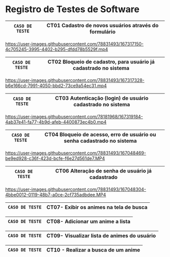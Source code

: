 # Registro de Testes de Software

|`CASO DE TESTE`| CT01 Cadastro de novos usuários através do formulário |
|:-----------:|:---------:|

https://user-images.githubusercontent.com/78831493/167317150-4c705245-3995-4402-b295-dfdd78b5529f.mp4

|`CASO DE TESTE`| CT02 Bloqueio de cadastro, para usuário já cadastrado no sistema|
|:-----------:|:---------:|
 
https://user-images.githubusercontent.com/78831493/167317328-b6e166cd-7991-4050-bbd2-73ce9a54ec31.mp4


|`CASO DE TESTE`| CT03 Autenticação (login) de usuário cadastrado no sistema|
|:-----------:|:---------:|

https://user-images.githubusercontent.com/78181968/167319184-4ab37e41-fa77-4b9d-afeb-4400873ec4b0.mp4


|`CASO DE TESTE`| CT04 Bloqueio de acesso, erro de usuário ou senha cadastrado no sistema|
|:-----------:|:---------:|

https://user-images.githubusercontent.com/78831493/167048469-be9ed928-c36f-423d-bcfe-f6e27d561de7.MP4


|`CASO DE TESTE`| CT06 Alteração de senha de usuário já cadastrado|
|:-----------:|:---------:|
 
https://user-images.githubusercontent.com/78831493/167048304-4bbe0012-0119-48b7-a0ce-2cf735adbdee.MP4

|`CASO DE TESTE`| CT07- Exibir os animes na tela de busca |
|:-----------:|:---------:|

|`CASO DE TESTE`| CT08- Adicionar um anime a lista |
|:-----------:|:---------:|

|`CASO DE TESTE`| CT09- Visualizar lista de animes do usuário|
|:-----------:|:---------:|

|`CASO DE TESTE`| CT10 - Realizar a busca de um anime|
|:-----------:|:---------:|
